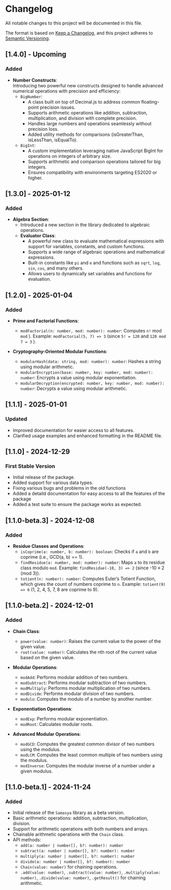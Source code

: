 # Changelog

All notable changes to this project will be documented in this file.

The format is based on [Keep a Changelog](https://keepachangelog.com/en/1.0.0/), and this project adheres to [Semantic Versioning](https://semver.org/).

## [1.4.0] - Upcoming
### Added
- **Number Constructs**:\
Introducing two powerful new constructs designed to handle advanced numerical operations with precision and efficiency:
  - `BigNumber`:
    - A class built on top of Decimal.js to address common floating-point precision issues.
    - Supports arithmetic operations like addition, subtraction, multiplication, and division with complete precision.
    - Handles large numbers and operations seamlessly without precision loss.
    - Added utility methods for comparisons (isGreaterThan, isLessThan, isEqualTo).
  - `BigInt`:
    - A custom implementation leveraging native JavaScript BigInt for operations on integers of arbitrary size.
    - Supports arithmetic and comparison operations tailored for big integers.
    - Ensures compatibility with environments targeting ES2020 or higher.

## [1.3.0] - 2025-01-12

### Added

- **Algebra Section**:
  - Introduced a new section in the library dedicated to algebraic operations.
  - **Evaluator Class**:
    - A powerful new class to evaluate mathematical expressions with support for variables, constants, and custom functions.
    - Supports a wide range of algebraic operations and mathematical expressions.
    - Built-in constants like `pi` and `e` and functions such as `sqrt`, `log`, `sin`, `cos`, and many others.
    - Allows users to dynamically set variables and functions for evaluation.

## [1.2.0] - 2025-01-04

### Added

- **Prime and Factorial Functions**:

  - `modFactorial(n: number, mod: number): number`: Computes `n!` mod `mod` \). Example: `modFactorial(5, 7) => 3` (since `5! = 120` and `120 mod 7 = 3` ).

- **Cryptography-Oriented Modular Functions**:
  - `modularHash(data: string, mod: number): number`: Hashes a string using modular arithmetic.
  - `modularEncryption(base: number, key: number, mod: number): number`: Encrypts a value using modular exponentiation.
  - `modularDecryption(encrypted: number, key: number, mod: number): number`: Decrypts a value using modular arithmetic.

## [1.1.1] - 2025-01-01

### Updated

- Improved documentation for easier access to all features.
- Clarified usage examples and enhanced formatting in the README file.

## [1.1.0] - 2024-12-29

### First Stable Version

- Initial release of the package.
- Added support for various data types.
- Fixing various bugs and problems in the old functions
- Added a detaild documentation for easy access to all the features of the package
- Added a test suite to ensure the package works as expected.

## [1.1.0-beta.3] - 2024-12-08

### Added

- **Residue Classes and Operations**:
  - `isCoprime(a: number, b: number): boolean`: Checks if `a` and `b` are coprime (i.e., GCD(a, b) == 1).
  - `findResidue(a: number, mod: number): number`: Maps `a` to its residue class modulo `mod`. Example: `findResidue(-10, 3) => 2` (since -10 ≡ 2 (mod 3)).
  - `totient(n: number): number`: Computes Euler’s Totient Function, which gives the count of numbers coprime to `n`. Example: `totient(9) => 6` (1, 2, 4, 5, 7, 8 are coprime to 9).

## [1.1.0-beta.2] - 2024-12-01

### Added

- **Chain Class**:
  - `power(value: number)`: Raises the current value to the power of the given value.
  - `root(value: number)`: Calculates the nth root of the current value based on the given value.
- **Modular Operations**:

  - `modAdd`: Performs modular addition of two numbers.
  - `modSubtract`: Performs modular subtraction of two numbers.
  - `modMultiply`: Performs modular multiplication of two numbers.
  - `modDivide`: Performs modular division of two numbers.
  - `modulo`: Computes the modulo of a number by another number.

- **Exponentiation Operations**:

  - `modExp`: Performs modular exponentiation.
  - `modRoot`: Calculates modular roots.

- **Advanced Modular Operations**:
  - `modGCD`: Computes the greatest common divisor of two numbers using the modulus.
  - `modLCM`: Computes the least common multiple of two numbers using the modulus.
  - `modInverse`: Computes the modular inverse of a number under a given modulus.

## [1.1.0-beta.1] - 2024-11-24

### Added

- Initial release of the `Samasya` library as a beta version.
- Basic arithmetic operations: addition, subtraction, multiplication, division.
- Support for arithmetic operations with both numbers and arrays.
- Chainable arithmetic operations with the `Chain` class.
- API methods:
  - `add(a: number | number[], b?: number): number`
  - `subtract(a: number | number[], b?: number): number`
  - `multiply(a: number | number[], b?: number): number`
  - `divide(a: number | number[], b?: number): number`
  - `Chain(value: number)` for chaining operations.
  - `.add(value: number)`, `.subtract(value: number)`, `.multiply(value: number)`, `.divide(value: number)`, `.getResult()` for chaining arithmetic.
